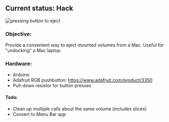 ## Current status: Hack

![pressing button to eject](https://github.com/twstokes/safe-eject/blob/master/media/SafeEject.gif)

### Objective:

Provide a convenient way to eject mounted volumes from a Mac. Useful for "undocking" a Mac laptop.

### Hardware:

* Arduino
* Adafruit RGB pushbutton: https://www.adafruit.com/product/3350
* Pull-down resistor for button presses

#### Todo:

* Clean up multiple calls about the same volume (includes slices)
* Convert to Menu Bar app
